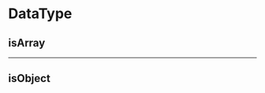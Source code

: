 # DataType

## isArray

<code src="./demos/demo.tsx" description="Basic Usage" ></code>

<hr />

## isObject

<code src="./demos/demo1.tsx" description="Basic Usage"></code>
